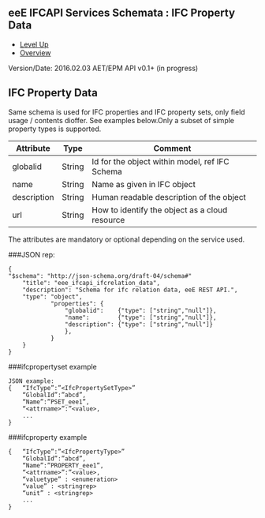 ## eeE IFCAPI Services Schemata : IFC Property Data ##

* [Level Up](../README.md)
* [Overview](./README.md)

Version/Date: 2016.02.03 AET/EPM  API v0.1+ (in progress)


## IFC Property Data


Same schema is used for IFC properties and IFC property sets, only field usage / contents dioffer. See examples below.Only a subset of simple property types is supported.


 
 Attribute   | Type | Comment |
-------------|------|---------|
globalid |String|Id for the object within model, ref IFC Schema
name |String|Name as given in IFC object
description  |String|Human readable description of the object 
url |String| How to identify the object as a cloud resource 

The attributes are mandatory or optional depending on the service used.


###JSON rep:

```
{
"$schema": "http://json-schema.org/draft-04/schema#" 
	"title": "eee_ifcapi_ifcrelation_data",
	"description": "Schema for ifc relation data, eeE REST API.",
	"type": "object",
			"properties": {
				"globalid":    {"type": ["string","null"]},
				"name":        {"type": ["string","null"]},
				"description": {"type": ["string","null"]}
				},
			}
	}
}
```


###ifcpropertyset example

```
JSON example: 
{   “IfcType”:”<IfcPropertySetType>”
    “GlobalId”:”abcd”,
    “Name”:”PSET_eee1”,
    “<attrname>”:”<value>,
    ...
}
```


###ifcproperty example

```
{   “IfcType”:”<IfcPropertyType>”
    “GlobalId”:”abcd”,
    “Name”:”PROPERTY_eee1”,
    “<attrname>”:”<value>,
    “valuetype” : <enumeration>
    “value” : <stringrep>
    “unit” : <stringrep>
    ...
}
```
